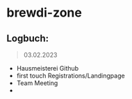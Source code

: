 # brewdi-zone

## Logbuch:

> 03.02.2023

- Hausmeisterei Github
- first touch Registrations/Landingpage
- Team Meeting
-
